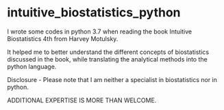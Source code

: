 # intuitive_biostatistics_python
I wrote some codes in python 3.7 when reading the book Intuitive Biostatistics 4th from Harvey Motulsky.

It helped me to better understand the different concepts of biostatistics discussed in the book, while translating the analytical methods into the python language.

Disclosure - Please note that I am neither a specialist in biostatistics nor in python.

ADDITIONAL EXPERTISE IS MORE THAN WELCOME.
